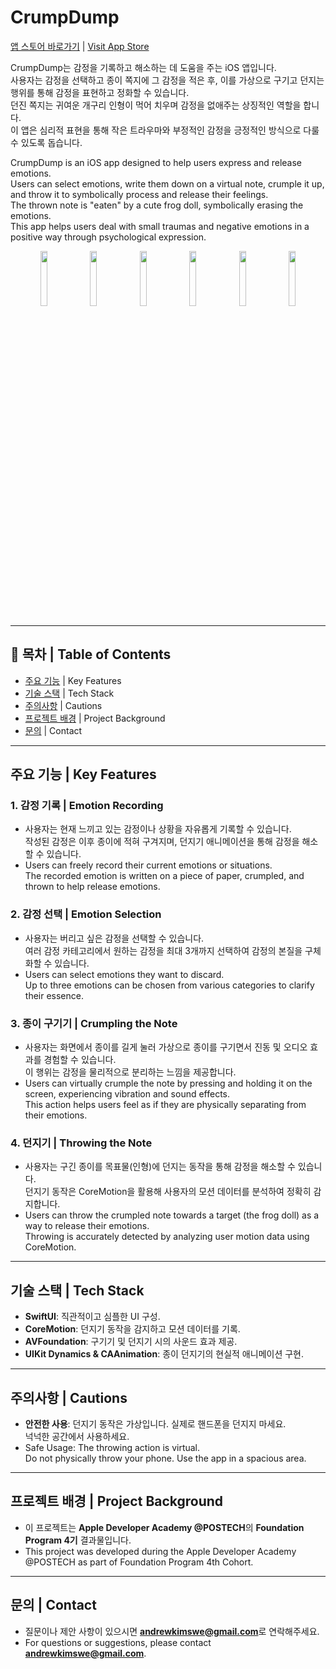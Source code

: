 # CrumpDump

[앱 스토어 바로가기](https://apps.apple.com/kr/app/crumpdump/id6737130375) | [Visit App Store](https://apps.apple.com/kr/app/crumpdump/id6737130375)

CrumpDump는 감정을 기록하고 해소하는 데 도움을 주는 iOS 앱입니다.  
사용자는 감정을 선택하고 종이 쪽지에 그 감정을 적은 후, 이를 가상으로 구기고 던지는 행위를 통해 감정을 표현하고 정화할 수 있습니다.  
던진 쪽지는 귀여운 개구리 인형이 먹어 치우며 감정을 없애주는 상징적인 역할을 합니다.  
이 앱은 심리적 표현을 통해 작은 트라우마와 부정적인 감정을 긍정적인 방식으로 다룰 수 있도록 돕습니다.  

CrumpDump is an iOS app designed to help users express and release emotions.  
Users can select emotions, write them down on a virtual note, crumple it up, and throw it to symbolically process and release their feelings.  
The thrown note is "eaten" by a cute frog doll, symbolically erasing the emotions.  
This app helps users deal with small traumas and negative emotions in a positive way through psychological expression.  

<p align="center">
  <img src="https://github.com/user-attachments/assets/e090b517-a12c-4839-a67a-ba8d166a6bb5" width="15%">
  <img src="https://github.com/user-attachments/assets/bee86fab-9a92-46da-a8f6-49dc112bf68c" width="15%">
  <img src="https://github.com/user-attachments/assets/9c309923-8287-4c96-a25d-8e52a6ccb377" width="15%">
  <img src="https://github.com/user-attachments/assets/81c411dc-bf3a-4964-93c8-d5e3d4d62f36" width="15%">
  <img src="https://github.com/user-attachments/assets/a0962735-36df-42c9-9eee-f0e6ef929ebc" width="15%">
  <img src="https://github.com/user-attachments/assets/03d29035-4916-4261-b421-e075713f8f24" width="15%">
</p>

---

## 📖 목차 | Table of Contents

- [주요 기능](#주요-기능) | Key Features  
- [기술 스택](#기술-스택) | Tech Stack  
- [주의사항](#주의사항) | Cautions  
- [프로젝트 배경](#프로젝트-배경) | Project Background
- [문의](#문의) | Contact  

---

## 주요 기능 | Key Features

### 1. 감정 기록 | Emotion Recording
- 사용자는 현재 느끼고 있는 감정이나 상황을 자유롭게 기록할 수 있습니다.  
  작성된 감정은 이후 종이에 적혀 구겨지며, 던지기 애니메이션을 통해 감정을 해소할 수 있습니다.  
- Users can freely record their current emotions or situations.  
  The recorded emotion is written on a piece of paper, crumpled, and thrown to help release emotions.

### 2. 감정 선택 | Emotion Selection
- 사용자는 버리고 싶은 감정을 선택할 수 있습니다.  
  여러 감정 카테고리에서 원하는 감정을 최대 3개까지 선택하여 감정의 본질을 구체화할 수 있습니다.  
- Users can select emotions they want to discard.  
  Up to three emotions can be chosen from various categories to clarify their essence.

### 3. 종이 구기기 | Crumpling the Note
- 사용자는 화면에서 종이를 길게 눌러 가상으로 종이를 구기면서 진동 및 오디오 효과를 경험할 수 있습니다.  
  이 행위는 감정을 물리적으로 분리하는 느낌을 제공합니다.  
- Users can virtually crumple the note by pressing and holding it on the screen, experiencing vibration and sound effects.  
  This action helps users feel as if they are physically separating from their emotions.

### 4. 던지기 | Throwing the Note
- 사용자는 구긴 종이를 목표물(인형)에 던지는 동작을 통해 감정을 해소할 수 있습니다.  
  던지기 동작은 CoreMotion을 활용해 사용자의 모션 데이터를 분석하여 정확히 감지합니다.  
- Users can throw the crumpled note towards a target (the frog doll) as a way to release their emotions.  
  Throwing is accurately detected by analyzing user motion data using CoreMotion.

---

## 기술 스택 | Tech Stack

- **SwiftUI**: 직관적이고 심플한 UI 구성.  
- **CoreMotion**: 던지기 동작을 감지하고 모션 데이터를 기록.  
- **AVFoundation**: 구기기 및 던지기 시의 사운드 효과 제공.  
- **UIKit Dynamics & CAAnimation**: 종이 던지기의 현실적 애니메이션 구현.  

---

## 주의사항 | Cautions

- **안전한 사용**: 던지기 동작은 가상입니다. 실제로 핸드폰을 던지지 마세요.  
  넉넉한 공간에서 사용하세요.  
- Safe Usage: The throwing action is virtual.  
  Do not physically throw your phone. Use the app in a spacious area.

---

## 프로젝트 배경 | Project Background

- 이 프로젝트는 **Apple Developer Academy @POSTECH**의 **Foundation Program 4기** 결과물입니다.  
- This project was developed during the Apple Developer Academy @POSTECH as part of Foundation Program 4th Cohort.

---

## 문의 | Contact

- 질문이나 제안 사항이 있으시면 **andrewkimswe@gmail.com**로 연락해주세요.  
- For questions or suggestions, please contact **andrewkimswe@gmail.com**.
